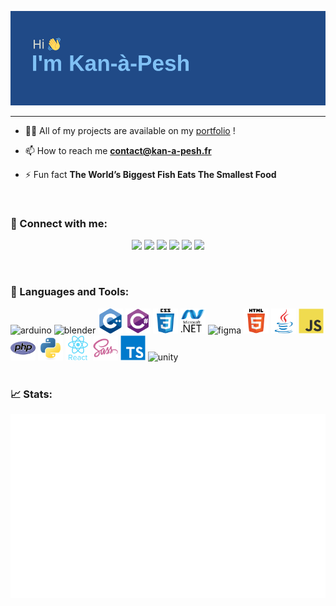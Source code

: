 ![](./imgs/header.png)

<hr>

- 👨‍💻 All of my projects are available on my [portfolio](https://kan-a-pesh.fr/) !

- 📫 How to reach me **contact@kan-a-pesh.fr**

- ⚡ Fun fact **The World’s Biggest Fish Eats The Smallest Food**

<br>
<h3 align="left">🔗 Connect with me:</h3>
<div align="center">

[![](https://img.shields.io/badge/Twitter-kana__pesh-1DA1F2?&style=for-the-badge&logo=twitter)](https://twitter.com/kana_pesh)
[![](https://img.shields.io/badge/Instagram-kan.a.pesh-E4405F?&style=for-the-badge&logo=instagram)](https://instagram.com/kan.a.pesh)
[![](https://img.shields.io/badge/Youtube-Kan--à--Pesh-ff0000?&style=for-the-badge&logo=youtube)](https://www.youtube.com/channel/UCED5xWZAFQLP5pZFkZj1fOA)
[![](https://img.shields.io/badge/Discord-Join%20us!-5865F2?&style=for-the-badge&logo=discord)](https://discord.gg/EuzmrnSjAK)
![](https://dcbadge.vercel.app/api/shield/386529125638340621?theme=clean-inverted)
[![](https://img.shields.io/badge/GameJolt-kan--a--pesh-CCFF00?&style=for-the-badge&logo=gamejolt)](https://discord.gg/EuzmrnSjAK)
</div>
<br>

<div class="container vertical-divider">
  <div class="column one-third">

<h3 align="left">🔨 Languages and Tools:</h3>

<div class="center">
<img src="https://cdn.worldvectorlogo.com/logos/arduino-1.svg" alt="arduino" width="40" height="40"/>
<img src="https://download.blender.org/branding/community/blender_community_badge_white.svg" alt="blender" width="40" height="40"/>
<img src="https://raw.githubusercontent.com/devicons/devicon/master/icons/cplusplus/cplusplus-original.svg" alt="cplusplus" width="40" height="40"/>
<img src="https://raw.githubusercontent.com/devicons/devicon/master/icons/csharp/csharp-original.svg" alt="csharp" width="40" height="40"/>
<img src="https://raw.githubusercontent.com/devicons/devicon/master/icons/css3/css3-original-wordmark.svg" alt="css3" width="40" height="40"/>
<img src="https://raw.githubusercontent.com/devicons/devicon/master/icons/dot-net/dot-net-original-wordmark.svg" alt="dotnet" width="40" height="40"/>
<img src="https://www.vectorlogo.zone/logos/figma/figma-icon.svg" alt="figma" width="40" height="40"/>
<img src="https://raw.githubusercontent.com/devicons/devicon/master/icons/html5/html5-original-wordmark.svg" alt="html5" width="40" height="40"/>
<img src="https://raw.githubusercontent.com/devicons/devicon/master/icons/java/java-original.svg" alt="java" width="40" height="40"/>
<img src="https://raw.githubusercontent.com/devicons/devicon/master/icons/javascript/javascript-original.svg" alt="javascript" width="40" height="40"/>
<img src="https://raw.githubusercontent.com/devicons/devicon/master/icons/php/php-original.svg" alt="php" width="40" height="40"/>
<img src="https://raw.githubusercontent.com/devicons/devicon/master/icons/python/python-original.svg" alt="python" width="40" height="40"/>
<img src="https://raw.githubusercontent.com/devicons/devicon/master/icons/react/react-original-wordmark.svg" alt="react" width="40" height="40"/>
<img src="https://raw.githubusercontent.com/devicons/devicon/master/icons/sass/sass-original.svg" alt="sass" width="40" height="40"/>
<img src="https://raw.githubusercontent.com/devicons/devicon/master/icons/typescript/typescript-original.svg" alt="typescript" width="40" height="40"/>
<img src="https://simpleicons.org/icons/unity.svg" alt="unity" width="40" height="40"/>
</div>

<br>
<h3>📈 Stats:</h3>
<img src="https://raw.githubusercontent.com/Kan-A-Pesh/github-stats-transparent/output/generated/languages.svg">

<br>
